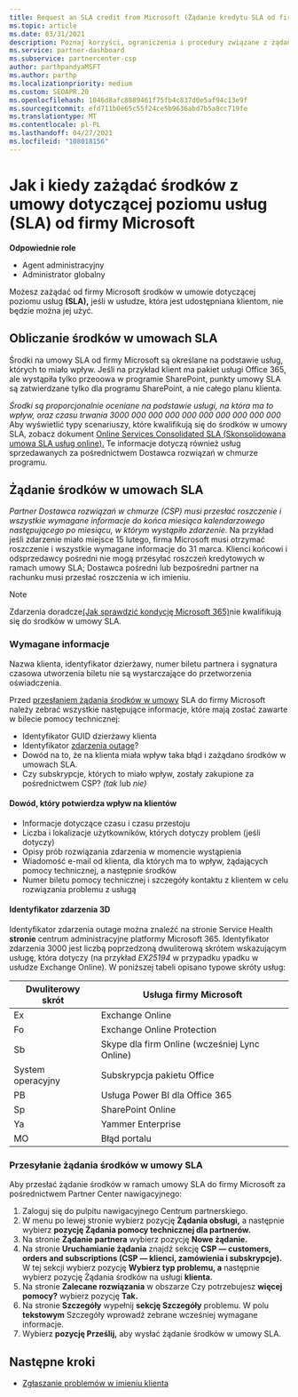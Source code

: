 ```yaml
---
title: Request an SLA credit from Microsoft (Żądanie kredytu SLA od firmy Microsoft)
ms.topic: article
ms.date: 03/31/2021
description: Poznaj korzyści, ograniczenia i procedury związane z żądaniem od firmy Microsoft środków w umowie dotyczącej poziomu usług (SLA), jeśli klienci wystąpią w przypadku 355 000 000 000 000 000 000 000 000 000 000 000 000 000 000 00
ms.service: partner-dashboard
ms.subservice: partnercenter-csp
author: parthpandyaMSFT
ms.author: parthp
ms.localizationpriority: medium
ms.custom: SEOAPR.20
ms.openlocfilehash: 1046d8afc8889461f75fb4c837d0e5af94c13e9f
ms.sourcegitcommit: efd711b0e65c55f24ce5b9636abd7b5a8cc719fe
ms.translationtype: MT
ms.contentlocale: pl-PL
ms.lasthandoff: 04/27/2021
ms.locfileid: "108018156"
---
```

# <a name="how-and-when-to-request-a-service-level-agreement-sla-credit-from-microsoft"></a>Jak i kiedy zażądać środków z umowy dotyczącej poziomu usług (SLA) od firmy Microsoft

**Odpowiednie role**

- Agent administracyjny
- Administrator globalny

Możesz zażądać od firmy Microsoft środków w umowie dotyczącej poziomu usług **(SLA),** jeśli w usłudze, która jest udostępniana klientom, nie będzie można jej użyć.

## <a name="sla-credit-calculation"></a>Obliczanie środków w umowach SLA

Środki na umowy SLA od firmy Microsoft są określane na podstawie usług, których to miało wpływ. Jeśli na przykład klient ma pakiet usługi Office 365, ale wystąpiła tylko przeoowa w programie SharePoint, punkty umowy SLA są zatwierdzane tylko dla programu SharePoint, a nie całego planu klienta.

*Środki są proporcjonalnie oceniane na podstawie usługi, na która ma to wpływ, oraz czasu trwania 3000 000 000 000 000 000 000 000 000 000* Aby wyświetlić typy scenariuszy, które kwalifikują się do środków w umowy SLA, zobacz dokument [Online Services Consolidated SLA (Skonsolidowana umowa SLA usług online).](http://www.microsoftvolumelicensing.com/DocumentSearch.aspx?Mode=3&DocumentTypeId=37) Te informacje dotyczą również usług sprzedawanych za pośrednictwem Dostawca rozwiązań w chmurze programu.


## <a name="request-an-sla-credit"></a>Żądanie środków w umowach SLA

*Partner Dostawca rozwiązań w chmurze (CSP) musi przesłać roszczenie i wszystkie wymagane informacje do końca miesiąca kalendarzowego następującego po miesiącu, w którym wystąpiło zdarzenie.* Na przykład jeśli zdarzenie miało miejsce 15 lutego, firma Microsoft musi otrzymać roszczenie i wszystkie wymagane informacje do 31 marca. Klienci końcowi i odsprzedawcy pośredni nie mogą przesyłać roszczeń kredytowych w ramach umowy SLA; Dostawca pośredni lub bezpośredni partner na rachunku musi przesłać roszczenia w ich imieniu.

>[!NOTE]
>Zdarzenia doradcze[(Jak sprawdzić kondycję Microsoft 365)](https://docs.microsoft.com/microsoft-365/enterprise/view-service-health?&preserve-view=trueo365-worldwide#incidents-and-advisories)nie kwalifikują się do środków w umowy SLA.

### <a name="required-information"></a>Wymagane informacje

Nazwa klienta, identyfikator dzierżawy, numer biletu partnera i sygnatura czasowa utworzenia biletu nie są wystarczające do przetworzenia oświadczenia.

Przed [przesłaniem żądania środków w umowy](#submit-sla-credit-request)  SLA do firmy Microsoft należy zebrać wszystkie następujące informacje, które mają zostać zawarte w bilecie pomocy technicznej:

- Identyfikator GUID dzierżawy klienta
- Identyfikator [zdarzenia outage](#outage-incident-identifier)?
- Dowód na to, że na klienta miała wpływ taka błąd i zażądano środków w umowach SLA.
- Czy subskrypcje, których to miało wpływ, zostały zakupione za pośrednictwem CSP? *(tak* lub *nie)*

#### <a name="evidence-that-proves-customer-impact"></a>Dowód, który potwierdza wpływ na klientów

- Informacje dotyczące czasu i czasu przestoju
- Liczba i lokalizacje użytkowników, których dotyczy problem (jeśli dotyczy)
- Opisy prób rozwiązania zdarzenia w momencie wystąpienia
- Wiadomość e-mail od klienta, dla których ma to wpływ, żądających pomocy technicznej, a następnie środków
- Numer biletu pomocy technicznej i szczegóły kontaktu z klientem w celu rozwiązania problemu z usługą


#### <a name="outage-incident-identifier"></a>Identyfikator zdarzenia 3D

Identyfikator zdarzenia outage można znaleźć na stronie Service Health **stronie** centrum administracyjne platformy Microsoft 365. Identyfikator zdarzenia 3000 jest liczbą poprzedzoną dwuliterową skrótem wskazującym usługę, która dotyczy (na przykład *EX25194* w przypadku ypadku w usłudze Exchange Online).  W poniższej tabeli opisano typowe skróty usług:

| Dwuliterowy skrót | Usługa firmy Microsoft |
| ----------------------- | ----------------- |
| Ex | Exchange Online |
| Fo | Exchange Online Protection |
| Sb | Skype dla firm Online (wcześniej Lync Online) |
| System operacyjny | Subskrypcja pakietu Office |
| PB | Usługa Power BI dla Office 365 |
| Sp | SharePoint Online |
| Ya | Yammer Enterprise |
| MO | Błąd portalu |

### <a name="submit-sla-credit-request"></a>Przesyłanie żądania środków w umowy SLA

Aby przesłać żądanie środków w ramach umowy SLA do firmy Microsoft za pośrednictwem Partner Center nawigacyjnego:

1. Zaloguj się do pulpitu nawigacyjnego Centrum partnerskiego.
2. W menu po lewej stronie wybierz pozycję **Żądania obsługi,** a następnie wybierz **pozycję Żądania pomocy technicznej dla partnerów.**
3. Na stronie **Żądanie partnera** wybierz pozycję **Nowe żądanie.**
4. Na stronie **Uruchamianie żądania** znajdź sekcję **CSP — customers, orders and subscriptions (CSP — klienci, zamówienia i subskrypcje).** W tej sekcji wybierz pozycję **Wybierz typ problemu, a** następnie wybierz pozycję Żądania środków na usługi **klienta.**
5. Na stronie **Zalecane rozwiązania** w obszarze Czy potrzebujesz **więcej pomocy?** wybierz pozycję **Tak.**
6. Na stronie **Szczegóły** wypełnij **sekcję Szczegóły** problemu. W polu **tekstowym** Szczegóły wprowadź [](#required-information) zebrane wcześniej wymagane informacje.
7. Wybierz **pozycję Prześlij,** aby wysłać żądanie środków w umowy SLA.

## <a name="next-steps"></a>Następne kroki

- [Zgłaszanie problemów w imieniu klienta](report-problems-on-behalf-of-a-customer.md)
